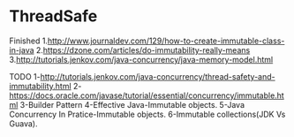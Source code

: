 # ThreadSafe
Finished
1.http://www.journaldev.com/129/how-to-create-immutable-class-in-java
2.https://dzone.com/articles/do-immutability-really-means
3.http://tutorials.jenkov.com/java-concurrency/java-memory-model.html

TODO
1-http://tutorials.jenkov.com/java-concurrency/thread-safety-and-immutability.html
2-https://docs.oracle.com/javase/tutorial/essential/concurrency/immutable.html
3-Builder Pattern
4-Effective Java-Immutable objects.
5-Java Concurrency In Pratice-Immutable objects.
6-Immutable collections(JDK Vs Guava).



